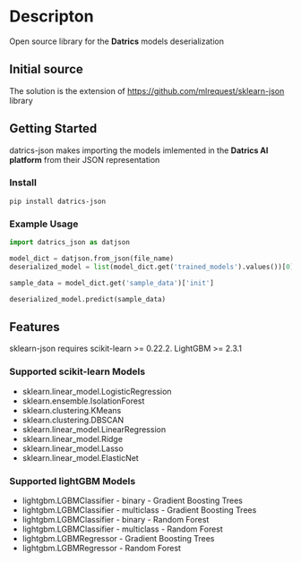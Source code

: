 # Descripton
Open source library for the **Datrics** models deserialization

## Initial source
The solution is the extension of https://github.com/mlrequest/sklearn-json library


## Getting Started

datrics-json makes importing the models imlemented in the **Datrics AI platform** from their JSON representation

### Install
```
pip install datrics-json
```
### Example Usage

```python
import datrics_json as datjson

model_dict = datjson.from_json(file_name)
deserialized_model = list(model_dict.get('trained_models').values())[0]['model']

sample_data = model_dict.get('sample_data')['init']

deserialized_model.predict(sample_data)
```

## Features
sklearn-json requires scikit-learn >= 0.22.2.
LightGBM >= 2.3.1

### Supported scikit-learn Models
 * sklearn.linear_model.LogisticRegression
 * sklearn.ensemble.IsolationForest
 * sklearn.clustering.KMeans
 * sklearn.clustering.DBSCAN
 * sklearn.linear_model.LinearRegression
 * sklearn.linear_model.Ridge
 * sklearn.linear_model.Lasso
 * sklearn.linear_model.ElasticNet

### Supported lightGBM Models
   * lightgbm.LGBMClassifier - binary - Gradient Boosting Trees
   * lightgbm.LGBMClassifier - multiclass - Gradient Boosting Trees
   * lightgbm.LGBMClassifier - binary - Random Forest
   * lightgbm.LGBMClassifier - multiclass - Random Forest
   * lightgbm.LGBMRegressor - Gradient Boosting Trees
   * lightgbm.LGBMRegressor - Random Forest
